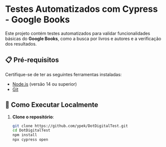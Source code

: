 # Testes Automatizados com Cypress - Google Books

Este projeto contém testes automatizados para validar funcionalidades básicas do **Google Books**, como a busca por livros e autores e a verificação dos resultados.

## 📋 Pré-requisitos

Certifique-se de ter as seguintes ferramentas instaladas:
- [Node.js](https://nodejs.org) (versão 14 ou superior)
- [Git](https://git-scm.com/)

## 🚀 Como Executar Localmente

1. **Clone o repositório**:
   ```bash
   git clone https://github.com/ypek/DotDigitalTest.git
   cd DotDigitalTest
   npm install
   npx cypress open
